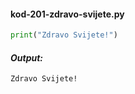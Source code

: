 
<a name="kod-201-zdravo-svijete.py"/>

#### kod-201-zdravo-svijete.py

```python
print("Zdravo Svijete!")
```

#### _Output:_
```
Zdravo Svijete!
```
